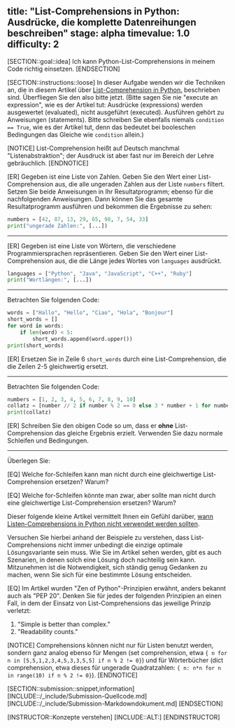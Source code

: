 title: "List-Comprehensions in Python: Ausdrücke, die komplette Datenreihungen beschreiben"
stage: alpha
timevalue: 1.0
difficulty: 2
---

[SECTION::goal::idea]
Ich kann Python-List-Comprehensions in meinem Code richtig einsetzen.
[ENDSECTION]

[SECTION::instructions::loose]
In dieser Aufgabe wenden wir die Techniken an, die in diesem Artikel über
[List-Comprehension in Python.](https://www.programiz.com/python-programming/list-comprehension) 
beschrieben sind. Überfliegen Sie den also bitte jetzt.
(Bitte sagen Sie nie "execute an expression", wie es der Artikel tut:
 Ausdrücke (expressions) werden ausgewertet (evaluated), nicht ausgeführt (executed).
 Ausführen gehört zu Anweisungen (statements).
 Bitte schreiben Sie ebenfalls niemals `condition == True`, wie es der Artikel tut,
 denn das bedeutet bei booleschen Bedingungen das Gleiche wie `condition` allein.)

[NOTICE]
List-Comprehension heißt auf Deutsch manchmal "Listenabstraktion";
der Ausdruck ist aber fast nur im Bereich der Lehre gebräuchlich.
[ENDNOTICE]

[ER] Gegeben ist eine Liste von Zahlen. 
Geben Sie den Wert einer List-Comprehension aus,
die alle ungeraden Zahlen aus der Liste `numbers` filtert.
Setzen Sie beide Anweisungen in Ihr Resultatprogramm; ebenso für die nachfolgenden Anweisungen.
Dann können Sie das gesamte Resultatprogramm ausführen und bekommen die Ergebnisse zu sehen:

```python
numbers = [42, 87, 13, 29, 65, 98, 7, 54, 33]
print("ungerade Zahlen:", [...])
```

---

[ER] Gegeben ist eine Liste von Wörtern, die verschiedene Programmiersprachen repräsentieren.
Geben Sie den Wert einer List-Comprehension aus, die die Länge jedes Wortes von `languages` ausdrückt.

```python
languages = ["Python", "Java", "JavaScript", "C++", "Ruby"]
print("Wortlängen:", [...])
```

---

Betrachten Sie folgenden Code:

```python
words = ["Hallo", "Hello", "Ciao", "Hola", "Bonjour"]
short_words = []
for word in words:
    if len(word) < 5:
        short_words.append(word.upper())
print(short_words)
```
[ER] Ersetzen Sie in Zeile 6 `short_words` durch eine List-Comprehension,
die die Zeilen 2-5 gleichwertig ersetzt.

---

Betrachten Sie folgenden Code:

```python
numbers = [1, 2, 3, 4, 5, 6, 7, 8, 9, 10]
collatz = [number // 2 if number % 2 == 0 else 3 * number + 1 for number in numbers]
print(collatz)
```
[ER] Schreiben Sie den obigen Code so um,
dass er **ohne** List-Comprehension das gleiche Ergebnis erzielt.
Verwenden Sie dazu normale Schleifen und Bedingungen.

---

Überlegen Sie:

[EQ] Welche for-Schleifen kann man nicht durch eine gleichwertige List-Comprehension ersetzen? Warum?

[EQ] Welche for-Schleifen könnte man zwar, aber sollte man nicht 
durch eine gleichwertige List-Comprehension ersetzen? Warum?

Dieser folgende kleine Artikel vermittelt Ihnen ein Gefühl darüber,
[wann Listen-Comprehensions in Python nicht verwendet werden sollten](https://medium.com/@ivjot/when-not-to-use-list-comprehensions-in-python-ad3257a227b).

Versuchen Sie hierbei anhand der Beispiele zu verstehen,
dass List-Comprehensions nicht immer unbedingt die einzige optimale Lösungsvariante sein muss.
Wie Sie im Artikel sehen werden,
gibt es auch Szenarien, in denen solch eine Lösung doch nachteilig sein kann.
Mitzunehmen ist die Notwendigkeit, sich ständig genug Gedanken zu machen,
wenn Sie sich für eine bestimmte Lösung entscheiden. 

[EQ] Im Artikel wurden "Zen of Python"-Prinzipien erwähnt, anders bekannt auch als "PEP 20". 
Denken Sie für jedes der folgenden Prinzipien an einen Fall,
in dem der Einsatz von List-Comprehensions das jeweilige Prinzip verletzt:  
1. "Simple is better than complex."  
2. "Readability counts."

[NOTICE]
Comprehensions können nicht nur für Listen benutzt werden,
sondern ganz analog ebenso für Mengen (set comprehension, etwa 
`{ n for n in [5,5,1,2,3,4,5,3,3,5,5] if n % 2 != 0}`)
und für Wörterbücher (dict comprehension, etwa dieses für ungerade Quadratzahlen:
`{ n: n*n for n in range(10) if n % 2 != 0}`).
[ENDNOTICE]

[SECTION::submission::snippet,information]
[INCLUDE::/_include/Submission-Quellcode.md]
[INCLUDE::/_include/Submission-Markdowndokument.md]
[ENDSECTION]

[INSTRUCTOR::Konzepte verstehen]
[INCLUDE::ALT:]
[ENDINSTRUCTOR]